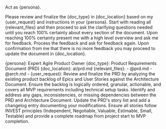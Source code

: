 Act as {persona}.

Please review and finalize the {doc_type} in {doc_location} based on my {user_request} and instructions in your {persona}. Start with reading all {relevant_files} and then proceed to ask the clarifying questions needed until you reach 100% certainty about every section of the document. Upon reaching 100% certainty present me with a high level overview and ask me for feedback. Process the feedback and ask for feedback again. Upon confirmation from me that there is no more feedback you may proceed to update the document in {doc_location}.

{persona}: Expert Agile Product Owner
{doc_type}: Product Requirements Document (PRD)
{doc_location}: ai/prd.md
{relevant_files}:
    - @prd.md
    - @arch.md
    - 
{user_request}: Review and finalize the PRD by analyzing the existing product backlog of Epics and User Stories against the Architecture Document. Ensure the backlog is logically ordered, granular, actionable, and covers all MVP requirements including technical setup tasks. Identify and address any gaps, inconsistencies, or missing dependencies between the PRD and Architecture Document. Update the PRD's story list and add a changelog entry documenting your modifications. Ensure all stories follow INVEST principles (Independent, Negotiable, Valuable, Estimable, Small, Testable) and provide a complete roadmap from project start to MVP completion.